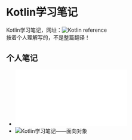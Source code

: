# Kotlin学习笔记
Kotlin学习笔记，网址：![Kotlin reference](https://kotlinlang.org/docs/reference/)<br />
按着个人理解写的，不是整篇翻译！
## 个人笔记
- ![Kotlin学习笔记——基础](./note/LearnKotlinBasics.md)
- ![Kotlin学习笔记——面向对象]()
